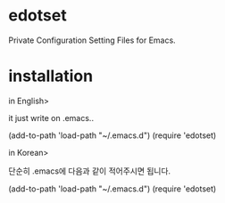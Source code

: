 edotset
=======

Private Configuration Setting Files for Emacs.

installation
=======
in English>

it just write on .emacs..

(add-to-path 'load-path "~/.emacs.d")
(require 'edotset)

in Korean>

단순히 .emacs에 다음과 같이 적어주시면 됩니다.

(add-to-path 'load-path "~/.emacs.d")
(require 'edotset)
